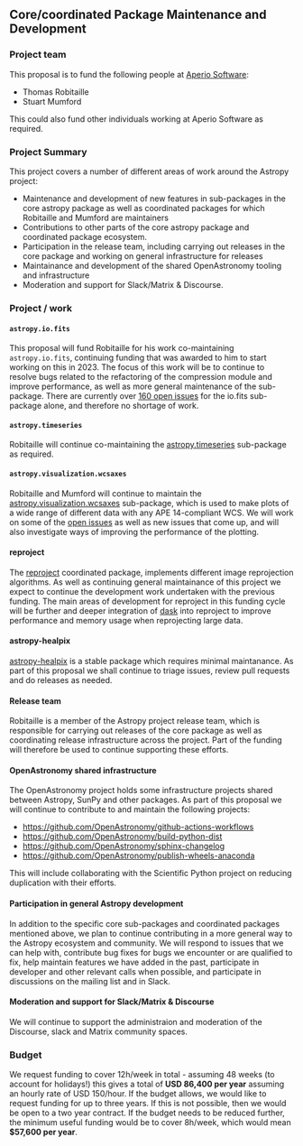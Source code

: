 ## Core/coordinated Package Maintenance and Development

### Project team

This proposal is to fund the following people at [Aperio Software](https://aperiosoftware.com):

* Thomas Robitaille
* Stuart Mumford

This could also fund other individuals working at Aperio Software as required.

### Project Summary

This project covers a number of different areas of work around the Astropy project:

* Maintenance and development of new features in sub-packages in the core astropy package as well as coordinated packages for which Robitaille and Mumford are maintainers
* Contributions to other parts of the core astropy package and coordinated package ecosystem.
* Participation in the release team, including carrying out releases in the core package and working on general infrastructure for releases
* Maintainance and development of the shared OpenAstronomy tooling and infrastructure
* Moderation and support for Slack/Matrix & Discourse.

### Project / work

#### `astropy.io.fits`

This proposal will fund Robitaille for his work co-maintaining `astropy.io.fits`, continuing funding that was awarded to him to start working on this in 2023. The focus of this work will be to continue to resolve bugs  related to the refactoring of the compression module and improve performance, as well as more general maintenance of the sub-package. There are currently over [160 open issues](https://github.com/astropy/astropy/issues?q=is%3Aopen+is%3Aissue+label%3Aio.fits) for the io.fits sub-package alone, and therefore no shortage of work.

#### `astropy.timeseries`

Robitaille will continue co-maintaining the [astropy.timeseries](https://docs.astropy.org/en/stable/visualization/wcsaxes/) sub-package as required.

#### `astropy.visualization.wcsaxes`

Robitaille and Mumford will continue to maintain the [astropy.visualization.wcsaxes](https://docs.astropy.org/en/stable/visualization/wcsaxes/) sub-package, which is used to make plots of a wide range of different data with any APE 14-compliant WCS. We will work on some of the [open issues](https://github.com/astropy/astropy/issues?q=is%3Aopen+is%3Aissue+label%3Avisualization.wcsaxes) as well as new issues that come up, and will also investigate ways of improving the performance of the plotting.

#### reproject

The [reproject](https://github.com/astropy/reproject) coordinated package, implements different image reprojection algorithms. As well as continuing general maintainance of this project we expect to continue the development work undertaken with the previous funding. The main areas of development for reproject in this funding cycle will be further and deeper integration of [dask](https://www.dask.org) into reproject to improve performance and memory usage when reprojecting large data.

#### astropy-healpix

[astropy-healpix](https://github.com/astropy/astropy-healpix) is a stable package which requires minimal maintanance. As part of this proposal we shall continue to triage issues, review pull requests and do releases as needed.

#### Release team

Robitaille is a member of the Astropy project release team, which is responsible for carrying out releases of the core package as well as coordinating release infrastructure across the project. Part of the funding will therefore be used to continue supporting these efforts.

#### OpenAstronomy shared infrastructure

The OpenAstronomy project holds some infrastructure projects shared between Astropy, SunPy and other packages. As part of this proposal we will continue to contribute to and maintain the following projects:
* https://github.com/OpenAstronomy/github-actions-workflows
* https://github.com/OpenAstronomy/build-python-dist
* https://github.com/OpenAstronomy/sphinx-changelog
* https://github.com/OpenAstronomy/publish-wheels-anaconda

This will include collaborating with the Scientific Python project on reducing duplication with their efforts.

#### Participation in general Astropy development

In addition to the specific core sub-packages and coordinated packages mentioned above, we plan to continue contributing in a more general way to the Astropy ecosystem and community. We will respond to issues that we can help with, contribute bug fixes for bugs we encounter or are qualified to fix, help maintain features we have added in the past, participate in developer and other relevant calls when possible, and participate in discussions on the mailing list and in Slack.

#### Moderation and support for Slack/Matrix & Discourse

We will continue to support the administraion and moderation of the Discourse, slack and Matrix community spaces.

### Budget

We request funding to cover 12h/week in total - assuming 48 weeks (to account for holidays!) this gives a total of **USD 86,400 per year** assuming an hourly rate of USD 150/hour. If the budget allows, we would like to request funding for up to three years. If this is not possible, then we would be open to a two year contract. If the budget needs to be reduced further, the minimum useful funding would be to cover 8h/week, which would mean **$57,600 per year**.
